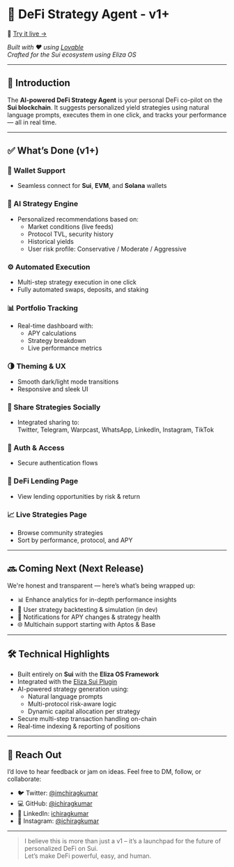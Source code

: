 # 💜 DeFi Strategy Agent - v1+

🔗 [Try it live →](https://sui-defi-navigator.lovable.app)

_Built with ❤️ using [Lovable](https://lovable.dev)  
Crafted for the Sui ecosystem using Eliza OS_

---

## 🚀 Introduction

The **AI-powered DeFi Strategy Agent** is your personal DeFi co-pilot on the **Sui blockchain**. It suggests personalized yield strategies using natural language prompts, executes them in one click, and tracks your performance — all in real time.

---

## ✅ What’s Done (v1+)

### 🔐 Wallet Support
- Seamless connect for **Sui**, **EVM**, and **Solana** wallets

### 🧠 AI Strategy Engine
- Personalized recommendations based on:
  - Market conditions (live feeds)
  - Protocol TVL, security history
  - Historical yields
  - User risk profile: Conservative / Moderate / Aggressive

### ⚙️ Automated Execution
- Multi-step strategy execution in one click  
- Fully automated swaps, deposits, and staking

### 📊 Portfolio Tracking
- Real-time dashboard with:
  - APY calculations
  - Strategy breakdown
  - Live performance metrics

### 🌗 Theming & UX
- Smooth dark/light mode transitions  
- Responsive and sleek UI

### 🔄 Share Strategies Socially
- Integrated sharing to:  
  Twitter, Telegram, Warpcast, WhatsApp, LinkedIn, Instagram, TikTok

### 🔐 Auth & Access
- Secure authentication flows

### 💸 DeFi Lending Page
- View lending opportunities by risk & return

### 📈 Live Strategies Page
- Browse community strategies  
- Sort by performance, protocol, and APY

---

## 🔜 Coming Next (Next Release)

We're honest and transparent — here’s what’s being wrapped up:


- 📊 Enhance analytics for in-depth performance insights
- 🧪 User strategy backtesting & simulation (in dev)
- 🔔 Notifications for APY changes & strategy health
- 🌐 Multichain support starting with Aptos & Base

---

## 🛠️ Technical Highlights

- Built entirely on **Sui** with the **Eliza OS Framework**
- Integrated with the [Eliza Sui Plugin](https://github.com/elizaos-plugins/plugin-sui)
- AI-powered strategy generation using:
  - Natural language prompts
  - Multi-protocol risk-aware logic
  - Dynamic capital allocation per strategy
- Secure multi-step transaction handling on-chain
- Real-time indexing & reporting of positions

---

## 💬 Reach Out

I’d love to hear feedback or jam on ideas. Feel free to DM, follow, or collaborate:

- 🐦 Twitter: [@imchiragkumar](https://twitter.com/imchiragkumar)
- 💻 GitHub: [@ichiragkumar](https://github.com/ichiragkumar)
- 👔 LinkedIn: [ichiragkumar](https://linkedin.com/in/ichiragkumar)
- 📸 Instagram: [@ichiragkumar](https://instagram.com/ichiragkumar)

---

> I believe this is more than just a v1 – it’s a launchpad for the future of personalized DeFi on Sui.  
> Let’s make DeFi powerful, easy, and human.
